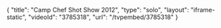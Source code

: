 {
    "title": "Camp Chef Shot Show 2012",
    "type": "solo",
    "layout": "iframe-static",
    "videoId": "3785318",
    "url": "\/tvpembed\/3785318"
}